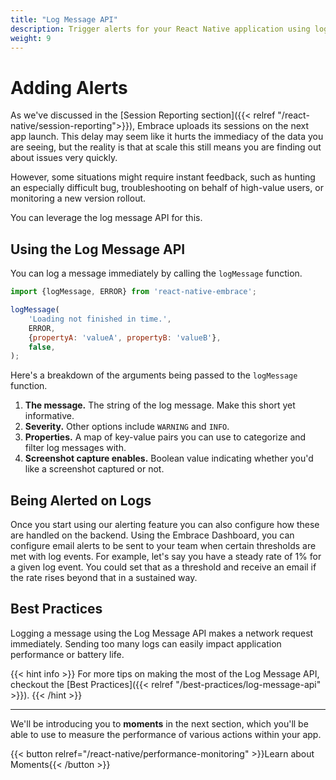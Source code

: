 ```yaml
---
title: "Log Message API"
description: Trigger alerts for your React Native application using logs with the Embrace SDK
weight: 9
---
```


# Adding Alerts

As we've discussed in the [Session Reporting section]({{< relref "/react-native/session-reporting">}}), Embrace uploads its sessions on the next app launch.
This delay may seem like it hurts the immediacy of the data you are seeing, but the reality is that at scale this still means you are finding out about issues very quickly.

However, some situations might require instant feedback, such as hunting an especially difficult bug, troubleshooting on behalf of high-value users, or monitoring a new version rollout.

You can leverage the log message API for this.

## Using the Log Message API

You can log a message immediately by calling the `logMessage` function.

```javascript
import {logMessage, ERROR} from 'react-native-embrace';

logMessage(
	'Loading not finished in time.',
	ERROR,
	{propertyA: 'valueA', propertyB: 'valueB'},
	false,
);
```
Here's a breakdown of the arguments being passed to the `logMessage` function.

1. **The message.** The string of the log message. Make this short yet informative.
1. **Severity.** Other options include `WARNING` and `INFO`.
1. **Properties.** A map of key-value pairs you can use to categorize and filter log messages with. 
1. **Screenshot capture enables.** Boolean value indicating whether you'd like a screenshot captured or not.

## Being Alerted on Logs

Once you start using our alerting feature you can also configure how these are handled on the backend.
Using the Embrace Dashboard, you can configure email alerts to be sent to your team when certain thresholds are met with log events.
For example, let's say you have a steady rate of 1% for a given log event. You could set that as a threshold and receive an email if the rate rises beyond that in a sustained way.

## Best Practices

Logging a message using the Log Message API makes a network request immediately.
Sending too many logs can easily impact application performance or battery life.

{{< hint info >}}
For more tips on making the most of the Log Message API, checkout the [Best Practices]({{< relref "/best-practices/log-message-api" >}}).
{{< /hint >}}

---

We'll be introducing you to **moments** in the next section, which you'll be able to use to measure the performance of various actions within your app.

{{< button relref="/react-native/performance-monitoring" >}}Learn about Moments{{< /button >}}

